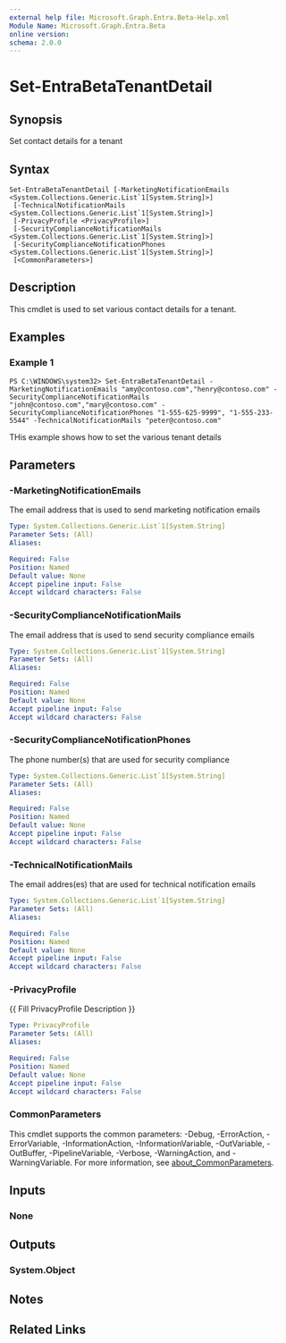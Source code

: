 ```yaml
---
external help file: Microsoft.Graph.Entra.Beta-Help.xml
Module Name: Microsoft.Graph.Entra.Beta
online version:
schema: 2.0.0
---
```


# Set-EntraBetaTenantDetail

## Synopsis
Set contact details for a tenant

## Syntax

```
Set-EntraBetaTenantDetail [-MarketingNotificationEmails <System.Collections.Generic.List`1[System.String]>]
 [-TechnicalNotificationMails <System.Collections.Generic.List`1[System.String]>]
 [-PrivacyProfile <PrivacyProfile>]
 [-SecurityComplianceNotificationMails <System.Collections.Generic.List`1[System.String]>]
 [-SecurityComplianceNotificationPhones <System.Collections.Generic.List`1[System.String]>]
 [<CommonParameters>]
```

## Description
This cmdlet is used to set various contact details for a tenant.

## Examples

### Example 1
```
PS C:\WINDOWS\system32> Set-EntraBetaTenantDetail -MarketingNotificationEmails "amy@contoso.com","henry@contoso.com" -SecurityComplianceNotificationMails "john@contoso.com","mary@contoso.com" -SecurityComplianceNotificationPhones "1-555-625-9999", "1-555-233-5544" -TechnicalNotificationMails "peter@contoso.com"
```

THis example shows how to set the various tenant details

## Parameters

### -MarketingNotificationEmails
The email address that is used to send marketing notification emails

```yaml
Type: System.Collections.Generic.List`1[System.String]
Parameter Sets: (All)
Aliases:

Required: False
Position: Named
Default value: None
Accept pipeline input: False
Accept wildcard characters: False
```

### -SecurityComplianceNotificationMails
The email address that is used to send security compliance emails

```yaml
Type: System.Collections.Generic.List`1[System.String]
Parameter Sets: (All)
Aliases:

Required: False
Position: Named
Default value: None
Accept pipeline input: False
Accept wildcard characters: False
```

### -SecurityComplianceNotificationPhones
The phone number(s) that are used for security compliance

```yaml
Type: System.Collections.Generic.List`1[System.String]
Parameter Sets: (All)
Aliases:

Required: False
Position: Named
Default value: None
Accept pipeline input: False
Accept wildcard characters: False
```

### -TechnicalNotificationMails
The email addres(es) that are used for technical notification emails

```yaml
Type: System.Collections.Generic.List`1[System.String]
Parameter Sets: (All)
Aliases:

Required: False
Position: Named
Default value: None
Accept pipeline input: False
Accept wildcard characters: False
```

### -PrivacyProfile
{{ Fill PrivacyProfile Description }}

```yaml
Type: PrivacyProfile
Parameter Sets: (All)
Aliases:

Required: False
Position: Named
Default value: None
Accept pipeline input: False
Accept wildcard characters: False
```

### CommonParameters
This cmdlet supports the common parameters: -Debug, -ErrorAction, -ErrorVariable, -InformationAction, -InformationVariable, -OutVariable, -OutBuffer, -PipelineVariable, -Verbose, -WarningAction, and -WarningVariable. For more information, see [about_CommonParameters](https://go.microsoft.com/fwlink/?LinkID=113216).

## Inputs

### None
## Outputs

### System.Object
## Notes

## Related Links
